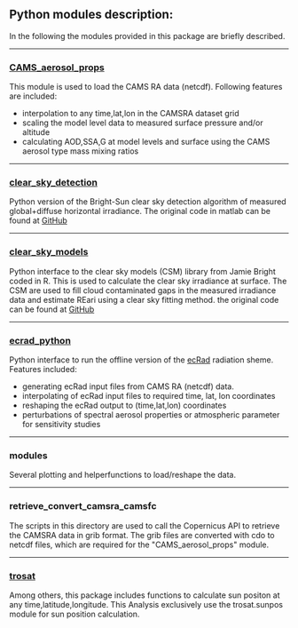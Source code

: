 ## Python modules description:
In the following the modules provided in this package are briefly described.

---

### [CAMS_aerosol_props](https://github.com/jonas-witthuhn/CAMS_aerosol_props)
This module is used to load the CAMS RA data (netcdf). Following features are included:
   * interpolation to any time,lat,lon in the CAMSRA dataset grid
   * scaling the model level data to measured surface pressure and/or altitude
   * calculating AOD,SSA,G at model levels and surface using the CAMS aerosol type mass mixing ratios

---

### [clear_sky_detection](https://github.com/jonas-witthuhn/clear_sky_detection)
Python version of the Bright-Sun clear sky detection algorithm of measured global+diffuse horizontal irradiance. The original code in matlab can be found at [GitHub](https://github.com/JamieMBright/csd-library)

---

### [clear_sky_models](https://github.com/jonas-witthuhn/clear-sky-models)
Python interface to the clear sky models (CSM) library from Jamie Bright coded in R. This is used to calculate the clear sky irradiance at surface. The CSM are used to fill cloud contaminated gaps in the measured irradiance data and estimate REari using a clear sky fitting method. the original code can be found at [GitHub](https://github.com/JamieMBright/clear-sky-models)

---

### [ecrad_python](https://github.com/jonas-witthuhn/ecrad_python)
Python interface to run the offline version of the [ecRad](https://github.com/ecmwf/ecrad) radiation sheme. Features included:
   * generating ecRad input files from CAMS RA (netcdf) data.
   * interpolating of ecRad input files to required time, lat, lon coordinates
   * reshaping the ecRad output to (time,lat,lon) coordinates
   * perturbations of spectral aerosol properties or atmospheric parameter for sensitivity studies
   
---   
   
### modules
Several plotting and helperfunctions to load/reshape the data.

---

### retrieve_convert_camsra_camsfc
The scripts in this directory are used to call the Copernicus API to retrieve the CAMSRA data in grib format. The grib files are converted with cdo to netcdf files, which are required for the "CAMS_aerosol_props" module.

---

### [trosat](https://github.com/hdeneke/trosat-base)
Among others, this package includes functions to calculate sun positon at any time,latitude,longitude. This Analysis exclusively use the trosat.sunpos module for sun position calculation.

